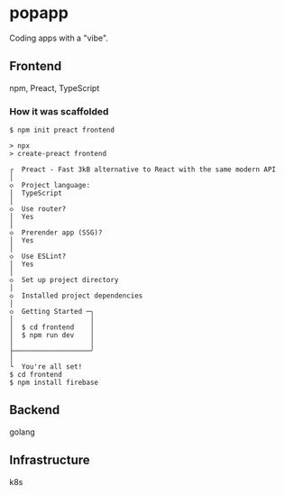 # popapp
Coding apps with a "vibe".

## Frontend
npm, Preact, TypeScript

### How it was scaffolded
```console
$ npm init preact frontend

> npx
> create-preact frontend

┌  Preact - Fast 3kB alternative to React with the same modern API
│
◇  Project language:
│  TypeScript
│
◇  Use router?
│  Yes
│
◇  Prerender app (SSG)?
│  Yes
│
◇  Use ESLint?
│  Yes
│
◇  Set up project directory
│
◇  Installed project dependencies
│
◇  Getting Started ─╮
│                   │
│  $ cd frontend    │
│  $ npm run dev    │
│                   │
├───────────────────╯
│
└  You're all set!
$ cd frontend
$ npm install firebase
```

## Backend
golang

## Infrastructure
k8s
